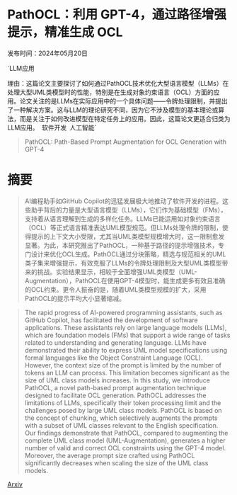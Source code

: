 # PathOCL：利用 GPT-4，通过路径增强提示，精准生成 OCL

发布时间：2024年05月20日

`LLM应用

理由：这篇论文主要探讨了如何通过PathOCL技术优化大型语言模型（LLMs）在处理大型UML类模型时的性能，特别是在生成对象约束语言（OCL）方面的应用。论文关注的是LLMs在实际应用中的一个具体问题——令牌处理限制，并提出了一种解决方案。这与LLM的理论研究不同，因为它不涉及模型的基本理论或算法，而是关注于如何改进模型在特定任务上的应用。因此，这篇论文更适合归类为LLM应用。` `软件开发` `人工智能`

> PathOCL: Path-Based Prompt Augmentation for OCL Generation with GPT-4

# 摘要

> AI编程助手如GitHub Copilot的迅猛发展极大地推动了软件开发的进程。这些助手背后的力量是大型语言模型（LLMs），它们作为基础模型（FMs），支持着从语言理解到生成的多样化任务。LLMs已能运用如对象约束语言（OCL）等正式语言精准表达UML模型规范。但LLMs处理令牌的限制，使得提示的上下文大小受限，尤其当UML类模型规模增大时，这一限制愈发显著。为此，本研究推出了PathOCL，一种基于路径的提示增强技术，专门设计来优化OCL生成。PathOCL通过分块策略，精选与规范相关的UML类子集来增强提示，有效克服了LLMs的令牌处理限制及大型UML类模型带来的挑战。实验结果显示，相较于全面增强UML类模型（UML-Augmentation），PathOCL在使用GPT-4模型时，能生成更多有效且准确的OCL约束。更令人振奋的是，随着UML类模型规模的扩大，采用PathOCL的提示平均大小显著缩减。

> The rapid progress of AI-powered programming assistants, such as GitHub Copilot, has facilitated the development of software applications. These assistants rely on large language models (LLMs), which are foundation models (FMs) that support a wide range of tasks related to understanding and generating language. LLMs have demonstrated their ability to express UML model specifications using formal languages like the Object Constraint Language (OCL). However, the context size of the prompt is limited by the number of tokens an LLM can process. This limitation becomes significant as the size of UML class models increases. In this study, we introduce PathOCL, a novel path-based prompt augmentation technique designed to facilitate OCL generation. PathOCL addresses the limitations of LLMs, specifically their token processing limit and the challenges posed by large UML class models. PathOCL is based on the concept of chunking, which selectively augments the prompts with a subset of UML classes relevant to the English specification. Our findings demonstrate that PathOCL, compared to augmenting the complete UML class model (UML-Augmentation), generates a higher number of valid and correct OCL constraints using the GPT-4 model. Moreover, the average prompt size crafted using PathOCL significantly decreases when scaling the size of the UML class models.

[Arxiv](https://arxiv.org/abs/2405.12450)